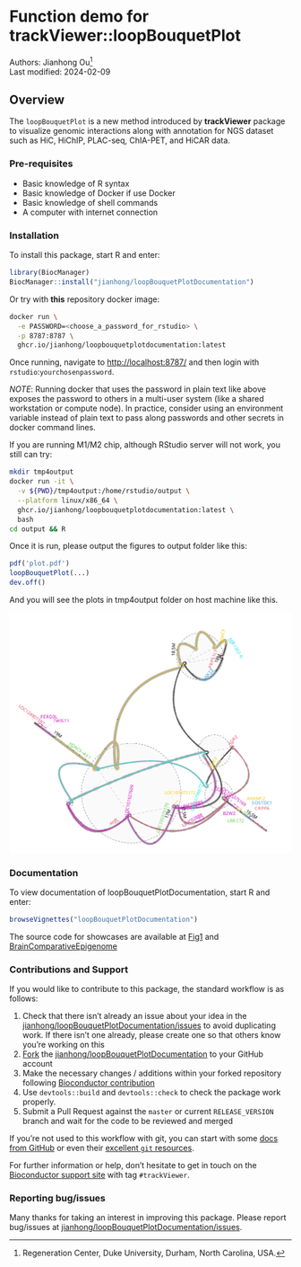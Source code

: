 Function demo for trackViewer::loopBouquetPlot
================
Authors: Jianhong Ou[^1]<br/>
Last modified: 2024-02-09

## Overview

The `loopBouquetPlot` is a new method introduced by **trackViewer**
package to visualize genomic interactions along with annotation for NGS
dataset such as HiC, HiChIP, PLAC-seq, ChIA-PET, and HiCAR data.

### Pre-requisites

- Basic knowledge of R syntax
- Basic knowledge of Docker if use Docker
- Basic knowledge of shell commands
- A computer with internet connection

### Installation

To install this package, start R and enter:

``` r
library(BiocManager)
BiocManager::install("jianhong/loopBouquetPlotDocumentation")
```

Or try with **this** repository docker image:

``` sh
docker run \
  -e PASSWORD=<choose_a_password_for_rstudio> \
  -p 8787:8787 \
  ghcr.io/jianhong/loopbouquetplotdocumentation:latest
```

Once running, navigate to <http://localhost:8787/> and then login with
`rstudio`:`yourchosenpassword`.

*NOTE*: Running docker that uses the password in plain text like above
exposes the password to others in a multi-user system (like a shared
workstation or compute node). In practice, consider using an environment
variable instead of plain text to pass along passwords and other secrets
in docker command lines.

If you are running M1/M2 chip, although RStudio server will not work,
you still can try:

``` sh
mkdir tmp4output
docker run -it \
  -v ${PWD}/tmp4output:/home/rstudio/output \
  --platform linux/x86_64 \
  ghcr.io/jianhong/loopbouquetplotdocumentation:latest \
  bash
cd output && R
```

Once it is run, please output the figures to output folder like this:

``` r
pdf('plot.pdf')
loopBouquetPlot(...)
dev.off()
```

And you will see the plots in tmp4output folder on host machine like
this.

![](inst/extdata/banner.svg)

### Documentation

To view documentation of loopBouquetPlotDocumentation, start R and
enter:

``` r
browseVignettes("loopBouquetPlotDocumentation")
```

The source code for showcases are available at
[Fig1](https://jianhong.github.io/loopBouquetPlotDocumentation/articles/Fig1.html)
and
[BrainComparativeEpigenome](https://jianhong.github.io/loopBouquetPlotDocumentation/articles/BrainComparativeEpigenome.html)

### Contributions and Support

If you would like to contribute to this package, the standard workflow
is as follows:

1.  Check that there isn’t already an issue about your idea in the
    [jianhong/loopBouquetPlotDocumentation/issues](https://github.com/jianhong/loopBouquetPlotDocumentation/issues)
    to avoid duplicating work. If there isn’t one already, please create
    one so that others know you’re working on this
2.  [Fork](https://help.github.com/en/github/getting-started-with-github/fork-a-repo)
    the
    [jianhong/loopBouquetPlotDocumentation](https://github.com/jianhong/loopBouquetPlotDocumentation)
    to your GitHub account
3.  Make the necessary changes / additions within your forked repository
    following [Bioconductor
    contribution](https://contributions.bioconductor.org/)
4.  Use `devtools::build` and `devtools::check` to check the package
    work properly.
5.  Submit a Pull Request against the `master` or current
    `RELEASE_VERSION` branch and wait for the code to be reviewed and
    merged

If you’re not used to this workflow with git, you can start with some
[docs from
GitHub](https://help.github.com/en/github/collaborating-with-issues-and-pull-requests)
or even their [excellent `git` resources](https://try.github.io/).

For further information or help, don’t hesitate to get in touch on the
[Bioconductor support site](https://support.bioconductor.org/) with tag
`#trackViewer`.

### Reporting bug/issues

Many thanks for taking an interest in improving this package. Please
report bug/issues at
[jianhong/loopBouquetPlotDocumentation/issues](https://github.com/jianhong/loopBouquetPlotDocumentation/issues).

[^1]: Regeneration Center, Duke University, Durham, North Carolina, USA.
